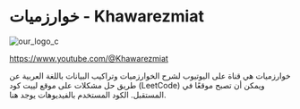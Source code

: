 # خوارزميات - Khawarezmiat

![our_logo_c](https://github.com/user-attachments/assets/ed39f0c9-1b96-46db-9d53-31ab92e448e0)

https://www.youtube.com/@Khawarezmiat

خوارزميات هي قناة على اليوتيوب لشرح الخوارزميات وتراكيب البيانات باللغة العربية عن طريق حل مشكلات على موقع لييت كود (LeetCode) ويمكن أن تصبح موقعًا في المستقبل. الكود المستخدم بالفيديوهات يوجد هنا.
